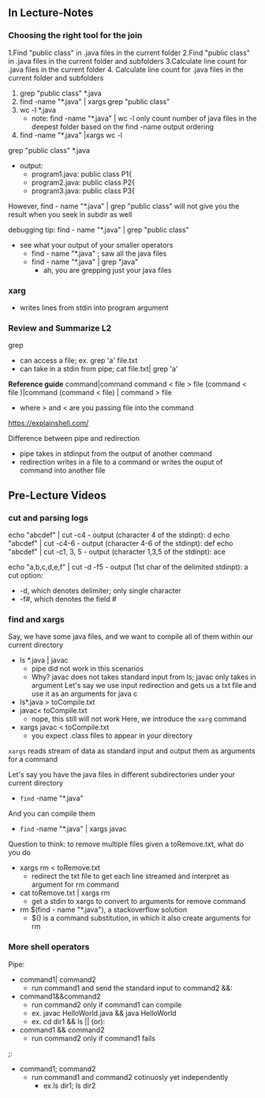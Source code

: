 ## In Lecture-Notes
### Choosing the right tool for the join
1.Find "public class" in .java files in the current folder
2.Find "public class" in .java files in the current folder and subfolders
3.Calculate line count for .java files in the current folder
4. Calculate line count for .java files in the current folder and subfolders

1. grep "public class" *.java
2. find -name "*.java" | xargs grep "public class"
3. wc -l *.java
    - note: find -name "*.java" | wc -l only count number of java files in the deepest folder based on the find -name output ordering
4. find -name "*.java" |xargs wc -l


grep "public class" *.java
- output:
    - program1.java: public class P1{
    - program2.java: public class P2{
    - program3.java: public class P3{

However, find - name "*.java" | grep "public class" will not give you the result when you seek in subdir as well

debugging tip:
find - name "*.java" | grep "public class"
- see what your output of your smaller operators
    - find - name "*.java" ; saw all the java files
    - find - name "*.java" | grep "java"
        - ah, you are grepping just your java files



### xarg
- writes lines from stdin into program argument

### Review and Summarize L2
grep 
- can access a file; ex. grep 'a' file.txt
- can take in a stdin from pipe; cat file.txt| grep 'a'

**Reference guide**
command|command
command < file > file
(command < file )|command
(command < file) | command > file
- where > and < are you passing file into the command

https://explainshell.com/

Difference between pipe and redirection
- pipe takes in stdinput from the output of another command
- redirection writes in a file to a command or writes the ouput of command into another file

## Pre-Lecture Videos
### cut and parsing logs
echo "abcdef" | cut -c4
    - output (character 4 of the stdinpt): d
echo "abcdef" | cut -c4-6
    - output (character 4-6 of the stdinpt): def
echo "abcdef" | cut -c1, 3, 5
    - output (character 1,3,5 of the stdinpt): ace

echo "a,b,c,d,e,f" | cut -d -f5
    - output (1st char of the delimited stdinpt): a
cut option:
- -d, which denotes delimiter; only single character
- -f#, which denotes the field #

### find and xargs
Say, we have some java files, and we want to compile all of them within our current directory
- ls *.java | javac
    - pipe did not work in this scenarios
    - Why? javac does not takes standard input from ls; javac only takes in argument
Let's say we use input redirection and gets us a txt file and use it as an arguments for java c
- ls*.java > toCompile.txt
- javac< toCompile.txt
    - nope, this still will not work
Here, we introduce the `xarg` command 
- xargs javac < toCompile.txt
    - you expect .class files to appear in your directory

`xargs` reads stream of data as standard input and output them as arguments for a command


Let's say you have the java files in different subdirectories under your current directory
- `find` -name "*.java"

And you can  compile them

- `find` -name "*.java" | xargs javac

Question to think: to remove multiple files given a toRemove.txt, what do you do
- xargs rm < toRemove.txt
    - redirect the txt file to get each line streamed and interpret as argument for rm command
- cat toRemove.txt | xargs rm
    - get a stdin to xargs to convert to arguments for remove command
- rm $(find - name "*.java"), a stackoverflow solution
    - $() is a command substitution, in which it also create arguments for rm 
### More shell operators
Pipe:
- command1| command2
    - run command1 and send the standard input to command2
&&:
- command1&&command2
    - run command2 only if command1 can compile
    - ex. javac HelloWorld.java && java HelloWorld
    - ex. cd dir1 && ls
|| (or):
- command1 && command2
    - run command2 only if command1 fails

;:
- command1; command2
    - run command1 and command2 cotinuosly yet independently
        - ex.ls dir1; ls dir2